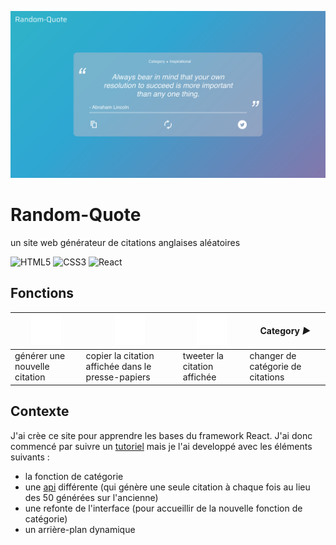 ![the site](public/site_capture.png)
# Random-Quote 

un site web générateur de citations anglaises aléatoires

![HTML5](https://img.shields.io/badge/html5-%23E34F26.svg?style=for-the-badge&logo=html5&logoColor=white) ![CSS3](https://img.shields.io/badge/css3-%231572B6.svg?style=for-the-badge&logo=css3&logoColor=white) ![React](https://img.shields.io/badge/react-%2320232a.svg?style=for-the-badge&logo=react&logoColor=%2361DAFB)
## Fonctions

| <img src="src/Components/Assets/reload.png" width="48"> | <img src="src/Components/Assets/copy.png" width="48"> | <img src="src/Components/Assets/twitter.png" width="48">  | <p>Category  <i>&#x25B6;</i> </p> |
| ------------- | ------------- | ------------- | ------------- |
| générer une nouvelle citation  | copier la citation affichée dans le presse-papiers  | tweeter la citation affichée  | changer de catégorie de citations |

## Contexte

J'ai crèe ce site pour apprendre les bases du framework React. J'ai donc commencé par suivre un [tutoriel](https://www.youtube.com/watch?v=oZb_nGEKZTQ&t=1228s)
mais je l'ai developpé avec les éléments suivants :
- la fonction de catégorie
- une [api](https://github.com/lukePeavey/quotable) différente (qui génère une seule citation à chaque fois au lieu des 50 générées sur l'ancienne)
- une refonte de l'interface (pour accueillir de la nouvelle fonction de catégorie)
- un arrière-plan dynamique 

